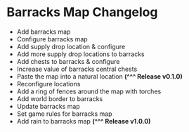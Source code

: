 # Barracks Map Changelog
- Add barracks map
- Configure barracks map
- Add supply drop location & configure
- Add more supply drop locations to barracks
- Add chests to barracks & configure
- Increase value of barracks central chests
- Paste the map into a natural location **(^^^ Release v0.1.0)**
- Reconfigure locations
- Add a ring of fences around the map with torches
- Add world border to barracks
- Update barracks map
- Set game rules for barracks map
- Add rain to barracks map **(^^^ Release v1.0.0)**
